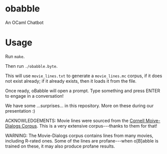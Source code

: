 # obabble
An OCaml Chatbot

Usage
=====

Run `make`.

Then run `./obabble.byte`.

This will use `movie_lines.txt` to generate a `movie_lines.mc` corpus, if it does not exist already; if it already exists, then it loads it from the file.

Once ready, oBabble will open a prompt. Type something and press ENTER to engage in a conversation!

We have some ...surprises... in this repository. More on these during our presentation :)

ACKNOWLEDGEMENTS: Movie lines were sourced from the [Cornell Moive-Dialogs Corpus](http://www.cs.cornell.edu/~cristian/Cornell_Movie-Dialogs_Corpus.html). This is a very extensive corpus---thanks to them for that!

WARNING: The Movie-Dialogs corpus contains lines from many movies, including R-rated ones. Some of the lines are profane---when o[B]abble is trained on these, it may also produce profane results.
